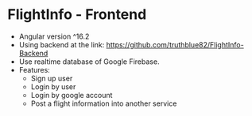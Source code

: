 # FlightInfo - Frontend

- Angular version ^16.2
- Using backend at the link: https://github.com/truthblue82/FlightInfo-Backend
- Use realtime database of Google Firebase.
- Features: 
  + Sign up user
  + Login by user
  + Login by google account
  + Post a flight information into another service
